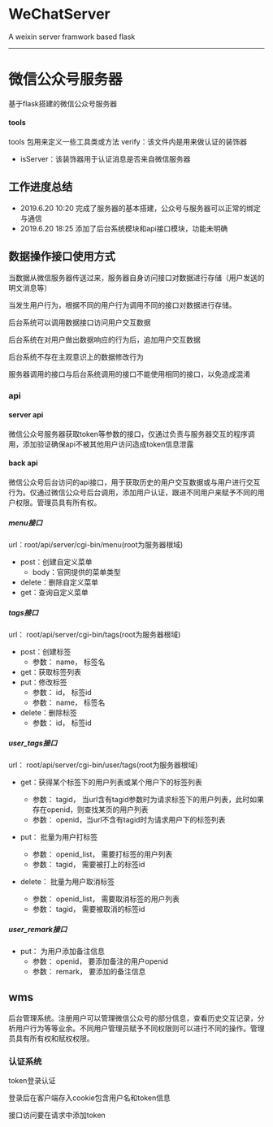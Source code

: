 # WeChatServer
A weixin server framwork based flask

----


# 微信公众号服务器
基于flask搭建的微信公众号服务器


#### tools
tools 包用来定义一些工具类或方法
verify：该文件内是用来做认证的装饰器
- isServer：该装饰器用于认证消息是否来自微信服务器


## 工作进度总结
- 2019.6.20 10:20  完成了服务器的基本搭建，公众号与服务器可以正常的绑定与通信
- 2019.6.20 18:25  添加了后台系统模块和api接口模块，功能未明确

## 数据操作接口使用方式
当数据从微信服务器传送过来，服务器自身访问接口对数据进行存储（用户发送的明文消息等）

当发生用户行为，根据不同的用户行为调用不同的接口对数据进行存储。

后台系统可以调用数据接口访问用户交互数据

后台系统在对用户做出数据响应的行为后，追加用户交互数据

后台系统不存在主观意识上的数据修改行为

服务器调用的接口与后台系统调用的接口不能使用相同的接口，以免造成混淆

### api
#### server api
微信公众号服务器获取token等参数的接口，仅通过负责与服务器交互的程序调用，添加验证确保api不被其他用户访问造成token信息泄露
#### back api
微信公众号后台访问的api接口，用于获取历史的用户交互数据或与用户进行交互行为。仅通过微信公众号后台调用，添加用户认证，跟进不同用户来赋予不同的用户权限。管理员具有所有权。

##### menu接口
url：root/api/server/cgi-bin/menu(root为服务器根域)
- post：创建自定义菜单
  - body：官网提供的菜单类型
- delete：删除自定义菜单
- get：查询自定义菜单

##### tags接口
url： root/api/server/cgi-bin/tags(root为服务器根域)
- post：创建标签
  - 参数： name， 标签名
- get：获取标签列表
- put：修改标签
  - 参数： id， 标签id
  - 参数： name， 标签名
- delete：删除标签
  - 参数： id， 标签id

##### user_tags接口

url： root/api/server/cgi-bin/user/tags(root为服务器根域)

- get：获得某个标签下的用户列表或某个用户下的标签列表
  - 参数： tagid， 当url含有tagid参数时为请求标签下的用户列表，此时如果存在openid，则查找某页的用户列表
  - 参数： openid，当url不含有tagid时为请求用户下的标签列表

- put： 批量为用户打标签
  - 参数： openid_list， 需要打标签的用户列表
  - 参数： tagid， 需要被打上的标签id

- delete： 批量为用户取消标签
  - 参数： openid_list， 需要取消标签的用户列表
  - 参数： tagid， 需要被取消的标签id

##### user_remark接口

- put： 为用户添加备注信息
  - 参数： openid， 要添加备注的用户openid
  - 参数： remark， 要添加的备注信息







## wms

后台管理系统。注册用户可以管理微信公众号的部分信息，查看历史交互记录，分析用户行为等等业余。不同用户管理员赋予不同权限则可以进行不同的操作。管理员具有所有权和赋权权限。





### 认证系统

token登录认证

登录后在客户端存入cookie包含用户名和token信息

接口访问要在请求中添加token

